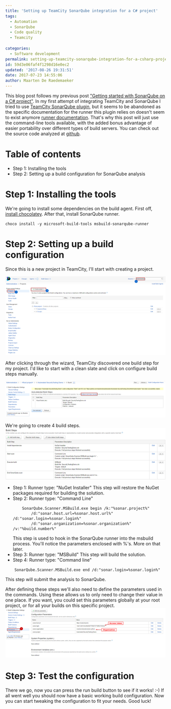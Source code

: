 ```yaml
---
title: 'Setting up TeamCity SonarQube integration for a C# project'
tags:
  - Automation
  - SonarQube
  - Code quality
  - Teamcity

categories:
  - Software development
permalink: setting-up-teamcity-sonarqube-integration-for-a-csharp-project
id: 59d3e06faf4f1298d16e0ec2
updated: '2017-08-26 19:31:51'
date: 2017-07-23 14:55:06
author: Maarten De Raedemaeker
---
```

This blog post follows my previous post ["Getting started with SonarQube on a C# project"](/2017/07/23/getting-started-with-sonarqube-on-a-csharp-project/).
In my first attempt of integrating TeamCity and SonarQube I tried to use [TeamCity SonarQube plugin](https://confluence.jetbrains.com/display/TW/SonarQube+Integration), but it seems to be abandoned as the specific documentation for the runner this plugin relies on doesn't seem to exist anymore [runner documentation](http://docs.codehaus.org/display/SONAR/Analysis+Parameters).
That's why this post will just use the command-line tools available, with the added bonus advantage of easier portability over different types of build servers.
You can check out the source code analyzed at [github](https://github.com/maartenderaedemaeker/Automated-SecurityTesting-Demo/tree/part1).

# Table of contents

* Step 1: Installing the tools
* Step 2: Setting up a build configuration for SonarQube analysis

# Step 1: Installing the tools

We're going to install some dependencies on the build agent.
First off, [install chocolatey](https://chocolatey.org/install).
After that, install SonarQube runner.
```
choco install -y microsoft-build-tools msbuild-sonarqube-runner
```

# Step 2: Setting up a build configuration

Since this is a new project in TeamCity, I'll start with creating a project.

![Teamcity-SonarQube-3](/images/2017/07/23/Teamcity-SonarQube-3.png)

After clicking through the wizard, TeamCity discovered one build step for my project.
I'd like to start with a clean slate and click on configure build steps manually.

![Teamcity-SonarQube-4](/images/2017/07/23/Teamcity-SonarQube-4.png)

We're going to create 4 build steps.
![Teamcity-SonarQube-5](/images/2017/07/23/Teamcity-SonarQube-5.png)

* Step 1: 
    Runner type: "NuGet Installer"
    This step will restore the NuGet packages required for building the solution.
* Step 2:
    Runner type: "Command Line"
    ```
        SonarQube.Scanner.MSBuild.exe begin /k:"%sonar.project%" 
            /d:"sonar.host.url=%sonar.host.url%" /d:"sonar.login=%sonar.login%" 
            /d:"sonar.organization=%sonar.organization%" /v:"%build.number%"
    ```
    This step is used to hook in the SonarQube runner into the msbuild process.
    You'll notice the parameters enclosed with %'s. More on that later.
* Step 3:
    Runner type: "MSBuild"
    This step will build the solution.
* Step 4:
    Runner type: "Command line"
```
    SonarQube.Scanner.MSBuild.exe end /d:"sonar.login=%sonar.login%"
```
This step will submit the analysis to SonarQube.

After defining these steps we'll also need to define the parameters used in the commands.
Using these allows us to only need to change their value in one place. If you want, you could set this parameters globally at your root project, or for all your builds on this specific project. 
![Teamcity-SonarQube-6](/images/2017/07/23/Teamcity-SonarQube-6.png)

# Step 3: Test the configuration

There we go, now you can press the run build button to see if it works! :-)
If all went well you should now have a basic working build configuration.
Now you can start tweaking the configuration to fit your needs. Good luck!